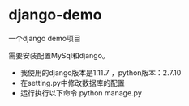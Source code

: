 # django-demo
一个django demo项目

需要安装配置MySql和django。
- 我使用的django版本是1.11.7 ，python版本：2.7.10 
- 在setting.py中修改数据库的配置
- 运行执行以下命令
  python manage.py
